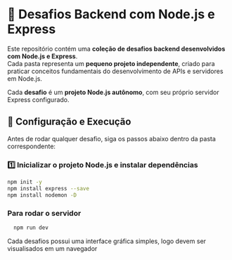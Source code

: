 # 🚀 Desafios Backend com Node.js e Express

Este repositório contém uma **coleção de desafios backend desenvolvidos com Node.js e Express**.  
Cada pasta representa um **pequeno projeto independente**, criado para praticar conceitos fundamentais do desenvolvimento de APIs e servidores em Node.js.

Cada **desafio** é um **projeto Node.js autônomo**, com seu próprio servidor Express configurado.

## 🧰 Configuração e Execução

Antes de rodar qualquer desafio, siga os passos abaixo dentro da pasta correspondente:

### 1️⃣ Inicializar o projeto Node.js e instalar dependências
```bash
npm init -y
npm install express --save
npm install nodemon -D
```

### Para rodar o servidor

```bash
  npm run dev
```

Cada desafios possui uma interface gráfica simples, logo devem ser visualisados em um navegador

